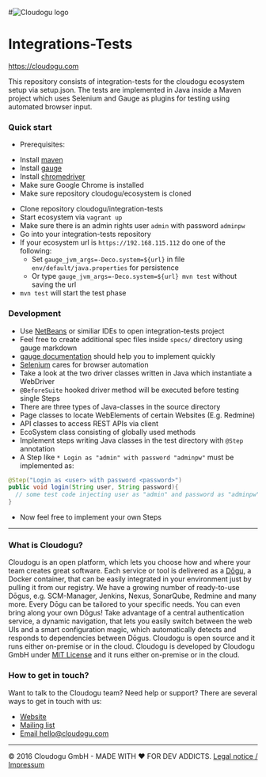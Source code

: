 #![Cloudogu logo](https://cloudogu.com/images/logo.png)
# Integrations-Tests
https://cloudogu.com

This repository consists of integration-tests for the cloudogu ecosystem setup via setup.json. The tests are implemented in Java inside a Maven project which uses Selenium and Gauge as plugins for testing using automated browser input.

### Quick start
* Prerequisites:
 - Install [maven](https://maven.apache.org/download.cgi)
 - Install [gauge](http://getgauge.io/get-started)
 - Install [chromedriver](https://sites.google.com/a/chromium.org/chromedriver/downloads)
 - Make sure Google Chrome is installed
 - Make sure repository cloudogu/ecosystem is cloned
* Clone repository cloudogu/integration-tests
* Start ecosystem via `vagrant up`
* Make sure there is an admin rights user `admin` with password `adminpw`
* Go into your integration-tests repository
* If your ecosystem url is `https://192.168.115.112` do one of the following:
  * Set `gauge_jvm_args=-Deco.system=${url}` in file `env/default/java.properties` for persistence
  * Or type `gauge_jvm_args=-Deco.system=${url} mvn test` without saving the url
* `mvn test` will start the test phase

### Development
* Use [NetBeans](https://netbeans.org/downloads/index.html) or similiar IDEs to open integration-tests project
* Feel free to create additional spec files inside `specs/` directory using gauge markdown
* [gauge documentation](http://getgauge.io/documentation/user/current/) should help you to implement quickly
* [Selenium](http://www.seleniumhq.org/docs/index.jsp) cares for browser automation
* Take a look at the two driver classes written in Java which instantiate a WebDriver
* `@BeforeSuite` hooked driver method will be executed before testing single Steps
* There are three types of Java-classes in the source directory
* Page classes to locate WebElements of certain Websites (E.g. Redmine)
* API classes to access REST APIs via client
* EcoSystem class consisting of globally used methods
* Implement steps writing Java classes in the test directory with `@Step` annotation
* A Step like `* Login as "admin" with password "adminpw"` must be implemented as:
```java
@Step("Login as <user> with password <password>")
public void login(String user, String password){
  // some test code injecting user as "admin" and password as "adminpw"
}
```
* Now feel free to implement your own Steps

---
### What is Cloudogu?
Cloudogu is an open platform, which lets you choose how and where your team creates great software. Each service or tool is delivered as a [Dōgu](https://translate.google.com/?text=D%26%23x014d%3Bgu#ja/en/%E9%81%93%E5%85%B7), a Docker container, that can be easily integrated in your environment just by pulling it from our registry. We have a growing number of ready-to-use Dōgus, e.g. SCM-Manager, Jenkins, Nexus, SonarQube, Redmine and many more. Every Dōgu can be tailored to your specific needs. You can even bring along your own Dōgus! Take advantage of a central authentication service, a dynamic navigation, that lets you easily switch between the web UIs and a smart configuration magic, which automatically detects and responds to dependencies between Dōgus. Cloudogu is open source and it runs either on-premise or in the cloud. Cloudogu is developed by Cloudogu GmbH under [MIT License](https://cloudogu.com/license.html) and it runs either on-premise or in the cloud.

### How to get in touch?
Want to talk to the Cloudogu team? Need help or support? There are several ways to get in touch with us:

* [Website](https://cloudogu.com)
* [Mailing list](https://groups.google.com/forum/#!forum/cloudogu)
* [Email hello@cloudogu.com](mailto:hello@cloudogu.com)

---
&copy; 2016 Cloudogu GmbH - MADE WITH :heart: FOR DEV ADDICTS. [Legal notice / Impressum](https://cloudogu.com/imprint.html)
